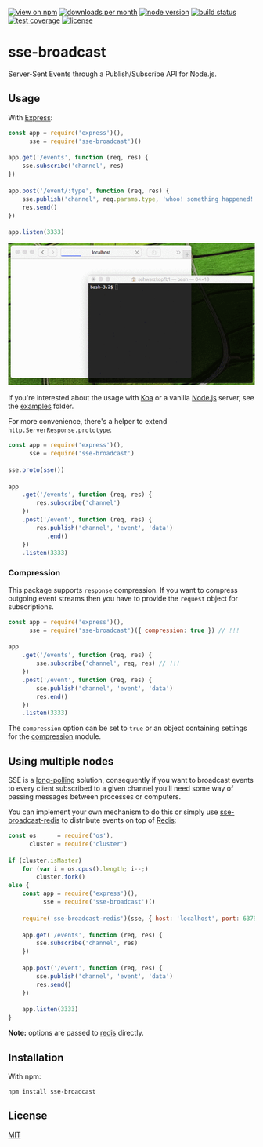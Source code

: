 [![view on npm](http://img.shields.io/npm/v/sse-broadcast.svg?style=flat-square)](https://www.npmjs.com/package/sse-broadcast)
[![downloads per month](http://img.shields.io/npm/dm/sse-broadcast.svg?style=flat-square)](https://www.npmjs.com/package/sse-broadcast)
[![node version](https://img.shields.io/badge/node-%3E=0.8-brightgreen.svg?style=flat-square)](https://nodejs.org/download)
[![build status](https://img.shields.io/travis/schwarzkopfb/sse-broadcast.svg?style=flat-square)](https://travis-ci.org/schwarzkopfb/sse-broadcast)
[![test coverage](https://img.shields.io/coveralls/schwarzkopfb/sse-broadcast.svg?style=flat-square)](https://coveralls.io/github/schwarzkopfb/sse-broadcast)
[![license](https://img.shields.io/npm/l/sse-broadcast.svg?style=flat-square)](https://github.com/schwarzkopfb/sse-broadcast/blob/master/LICENSE)

# sse-broadcast

Server-Sent Events through a Publish/Subscribe API for Node.js.

## Usage

With [Express](http://expressjs.com/):

```js
const app = require('express')(),
      sse = require('sse-broadcast')()

app.get('/events', function (req, res) {
    sse.subscribe('channel', res)
})

app.post('/event/:type', function (req, res) {
    sse.publish('channel', req.params.type, 'whoo! something happened!')
    res.send()
})

app.listen(3333)
```

![demo](/assets/demo.gif)

If you're interested about the usage with [Koa](http://koajs.com/) or
a vanilla [Node.js](https://nodejs.org/) server,
see the [examples](/examples) folder.

For more convenience, there's a helper to extend `http.ServerResponse.prototype`:

```js
const app = require('express')(),
      sse = require('sse-broadcast')

sse.proto(sse())

app
    .get('/events', function (req, res) {
        res.subscribe('channel')
    })
    .post('/event', function (req, res) {
        res.publish('channel', 'event', 'data')
           .end()
    })
    .listen(3333)
```

### Compression

This package supports `response` compression.
If you want to compress outgoing event streams then you
have to provide the `request` object for subscriptions.

```js
const app = require('express')(),
      sse = require('sse-broadcast')({ compression: true }) // !!!

app
    .get('/events', function (req, res) {
        sse.subscribe('channel', req, res) // !!!
    })
    .post('/event', function (req, res) {
        sse.publish('channel', 'event', 'data')
        res.end()
    })
    .listen(3333)
```

The `compression` option can be set to `true` or an object containing settings
for the [compression](https://github.com/expressjs/compression#options) module.

## Using multiple nodes

SSE is a [long-polling](https://en.wikipedia.org/wiki/Push_technology#Long_polling) solution,
consequently if you want to broadcast events to every client subscribed to a given channel
you’ll need some way of passing messages between processes or computers.

You can implement your own mechanism to do this or simply use [sse-broadcast-redis](https://github.com/schwarzkopfb/sse-broadcast-redis)
to distribute events on top of [Redis](http://redis.io/):

```js
const os      = require('os'),
      cluster = require('cluster')

if (cluster.isMaster)
    for (var i = os.cpus().length; i--;)
        cluster.fork()
else {
    const app = require('express')(),
          sse = require('sse-broadcast')()

    require('sse-broadcast-redis')(sse, { host: 'localhost', port: 6379 })

    app.get('/events', function (req, res) {
        sse.subscribe('channel', res)
    })

    app.post('/event', function (req, res) {
        sse.publish('channel', 'event', 'data')
        res.send()
    })

    app.listen(3333)
}
```

**Note:** options are passed to [redis](https://github.com/NodeRedis/node_redis) directly.

## Installation

With npm:

    npm install sse-broadcast

## License

[MIT](/LICENSE)

